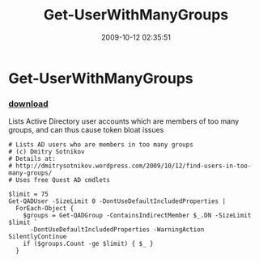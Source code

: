 ﻿---
pid:            1385
poster:         Dmitry Sotnikov
title:          Get-UserWithManyGroups
date:           2009-10-12 02:35:51
format:         posh
parent:         0
parent:         0

---

# Get-UserWithManyGroups

### [download](1385.ps1)

Lists Active Directory user accounts which are members of too many groups, and can thus cause token bloat issues

```posh
# Lists AD users who are members in too many groups
# (c) Dmitry Sotnikov
# Details at:
# http://dmitrysotnikov.wordpress.com/2009/10/12/find-users-in-too-many-groups/
# Uses free Quest AD cmdlets

$limit = 75
Get-QADUser -SizeLimit 0 -DontUseDefaultIncludedProperties |
  ForEach-Object {
    $groups = Get-QADGroup -ContainsIndirectMember $_.DN -SizeLimit $limit `
      -DontUseDefaultIncludedProperties -WarningAction SilentlyContinue
    if ($groups.Count -ge $limit) { $_ }
  }

```
